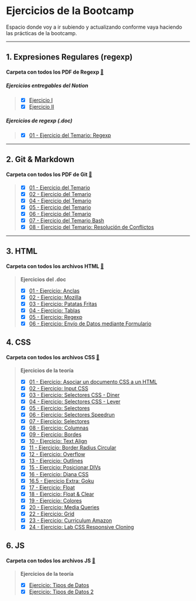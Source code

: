 # Ejercicios de la Bootcamp

Espacio donde voy a ir subiendo y actualizando conforme vaya haciendo las prácticas de la bootcamp.

---

## 1. Expresiones Regulares (regexp)

#### Carpeta con todos los PDF de Regexp [📁](</1.%20Expresiones%20regulares%20(regexp)/>)

##### Ejercicios entregables del Notion

>- [x] [Ejercicio I](</1.%20Expresiones%20regulares%20(regexp)/Expresiones%20Regulares%20Ejercicio%20I.pdf>)
>- [x] [Ejercicio II](</1.%20Expresiones%20regulares%20(regexp)/Expresiones%20Regulares%20Ejercicio%20II.pdf>)

##### Ejercicios de regexp (.doc)

>- [x] [01 - Ejercicio del Temario: Regexp](</1.%20Expresiones%20regulares%20(regexp)/Ejercicios%20de%20regexp.pdf>)

---

## 2. Git & Markdown

#### Carpeta con todos los PDF de Git [📁](/2.%20Git%20&%20Markdown/)

>- [x] [01 - Ejercicio del Temario](/2.%20Git%20&%20Markdown/Ejercicios%20-%20Temario%20Git%20Ejercicio%201%20.pdf)
>- [x] [02 - Ejercicio del Temario](/2.%20Git%20&%20Markdown/Ejercicios%20-%20Temario%20Git%20Ejercicio%202.pdf)
>- [x] [04 - Ejercicio del Temario](/2.%20Git%20&%20Markdown/Ejercicios%20-%20Temario%20Git%20Ejercicio%204.pdf)
>- [x] [05 - Ejercicio del Temario](/2.%20Git%20&%20Markdown/Ejercicios%20-%20Temario%20Git%20Ejercicio%205.pdf)
>- [x] [06 - Ejercicio del Temario](/2.%20Git%20&%20Markdown/Ejercicios%20-%20Temario%20Git%20Ejercicio%206.pdf)
>- [x] [07 - Ejercicio del Temario Bash](/2.%20Git%20&%20Markdown/Ejercicios%20-%20Temario%20Git%20Ejercicio%20de%20Git%20bash.pdf)
>- [x] [08 - Ejercicio del Temario: Resolución de Conflictos](/2.%20Git%20&%20Markdown/Ejercicios%20de%20resolución%20de%20conflictos.pdf)

---

## 3. HTML

#### Carpeta con todos los archivos HTML [📁](/3.%20HTML/)

> **Ejercicios del .doc**
>
> - [x] [01 - Ejercicio: Anclas](/3.%20HTML/Ejercicios%20doc/anclas.html)
> - [x] [02 - Ejercicio: Mozilla](/3.%20HTML/Ejercicios%20doc/mozilla.html)
> - [x] [03 - Ejercicio: Patatas Fritas](/3.%20HTML/Ejercicios%20doc/patatas_fritas.html)
> - [x] [04 - Ejercicio: Tablas](/3.%20HTML/Ejercicios%20doc/tablas.html)
> - [x] [05 - Ejercicio: Regexp](/3.%20HTML/Ejercicios%20doc/Regexp.html)
> - [x] [06 - Ejercicio: Envío de Datos mediante Formulario](/3.%20HTML/Ejercicios%20doc/Envío%20de%20datos%20mediante%20a%20un%20formulario.html)

## 4. CSS

#### Carpeta con todos los archivos CSS [📁](./4.%20CSS/)

> **Ejercicios de la teoría**
>
> - [x] [01 - Ejercicio: Asociar un documento CSS a un HTML](/4.%20CSS/1.%20Ejercicios%20de%20asociar%20un%20documento%20css%20a%20un%20html/)
> - [x] [02 - Ejercicio: Input CSS](/4.%20CSS/2.%20Input%20CSS/index.html)
> - [x] [03 - Ejercicio: Selectores CSS - Diner](/4.%20CSS/3.%20Ejercicios%20de%20selectores%20CSS%20Diner/respuestas.md)
> - [x] [04 - Ejercicio: Selectores CSS - Lever](/4.%20CSS/4.%20Ejercicios%20de%20selectores%20CSS%20Lever/respuestas.md)
> - [x] [05 - Ejercicio: Selectores](/4.%20CSS/5.%20Ejercicios%20de%20selectores/)
> - [x] [06 - Ejercicio: Selectores Speedrun](/4.%20CSS/6.%20Ejercicios%20de%20selectores%20Speedrun/respuestas.md)  
> - [x] [07 - Ejercicio: Selectores](./4.%20CSS/7.%20Ejercicio%20de%20selectores/soluciones.md)  
> - [x] [08 - Ejercicio: Columnas](./4.%20CSS/8.%20Ejercicio%20de%20columnas/)  
> - [x] [09 - Ejercicio: Bordes](./4.%20CSS/9.%20Ejercicio%20de%20bordes/)  
> - [x] [10 - Ejercicio: Text Align](./4.%20CSS/10.%20Ejercicio%20text%20align/)  
> - [x] [11 - Ejercicio: Border Radius Circular](./4.%20CSS/11.%20Ejercicio%20border%20radius%20circular/)  
> - [x] [12 - Ejercicio: Overflow](4.%20CSS/12.%20Ejercicio%20de%20overflow/)  
> - [x] [13 - Ejercicio: Outlines](4.%20CSS/13.%20Ejercicio%20de%20outlines/)  
> - [x] [15 - Ejercicio: Posicionar DIVs](4.%20CSS/15.%20Ejercicio%20posicionado%20DIVs/)
> - [x] [16 - Ejercicio: Diana CSS](4.%20CSS/16.%20Ejercicio%20diana%20css/)
> - [x] [16.5 - Ejercicio Extra: Goku](4.%20CSS/16.%20Ejercicio%20diana%20css/)
> - [x] [17 - Ejercicio: Float](4.%20CSS/17.%20Ejercicio%20float/)
> - [x] [18 - Ejercicio: Float & Clear](4.%20CSS/18.%20Ejercicio%20float%20y%20clear/)  
> - [x] [19 - Ejercicio: Colores](4.%20CSS/19.%20Ejercicio%20de%20colores/)  
> - [x] [20 - Ejercicio: Media Queries](4.%20CSS/20.%20Ejercicio%20media%20queries/)  
> - [x] [22 - Ejercicio: Grid](4.%20CSS/22.%20Ejercicios%20de%20Grid/)  
> - [x] [23 - Ejercicio: Curriculum Amazon](4.%20CSS/23.%20Curriculum%20Amazon/)  
> - [x] [24 - Ejercicio: Lab CSS Responsive Cloning]()

## 6. JS
#### Carpeta con todos los archivos JS [📁](./6.%20JS/)

> **Ejercicios de la teoría**
> - [x] [Ejercicio: Tipos de Datos](./6.%20JS/01%20-%20Tipos%20de%20datos/)  
> - [x] [Ejercicio: Tipos de Datos 2](./6.%20JS/02%20-%20Tipos%20de%20datos/)
